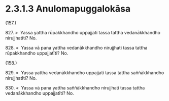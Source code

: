 

# 2.3.1.3 Anulomapuggalokāsa





(157.)

827\. »  Yassa yattha rūpakkhandho uppajjati tassa tattha vedanākkhandho nirujjhatīti? No.

828\. «  Yassa vā pana yattha vedanākkhandho nirujjhati tassa tattha rūpakkhandho uppajjatīti? No.

(158.)

829\. »  Yassa yattha vedanākkhandho uppajjati tassa tattha saññākkhandho nirujjhatīti? No.

830\. «  Yassa vā pana yattha saññākkhandho nirujjhati tassa tattha vedanākkhandho uppajjatīti? No.



